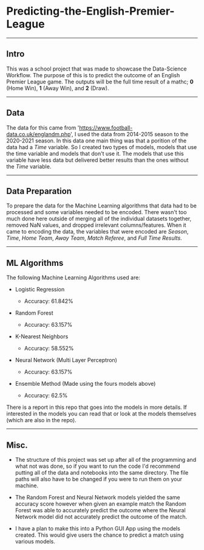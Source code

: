 # Predicting-the-English-Premier-League
-------------------------------------------------------------------------------------------------
## Intro

This was a school project that was made to showcase the Data-Science Workflow. The purpose of this is to predict the outcome of an English Premier League game. 
The outputs will be the full time result of a mathc; **0** (Home Win), **1** (Away Win), and **2** (Draw).   

-------------------------------------------------------------------------------------------------
## Data

The data for this came from 'https://www.football-data.co.uk/englandm.php', I used the data from 2014-2015 season to the 2020-2021 season. In this data one main thing was that a porition of the data had a *Time* variable. So I created two types of models, models that use the time variable and models that don't use it. The models that use this variable have less data but delivered better results than the ones without the *Time* variable. 

-------------------------------------------------------------------------------------------------
## Data Preparation

To prepare the data for the Machine Learning algorithms that data had to be processed and some variables needed to be encoded. There wasn't too much done here outside of merging
all of the individual datasets together, removed NaN values, and dropped irrelevant columns/features. When it came to encoding the data, the variables that were encoded are *Season*, *Time*, *Home Team*, *Away Team*, *Match Referee*, and *Full Time Results*.

-------------------------------------------------------------------------------------------------
## ML Algorithms

The following Machine Learning Algorithms used are:
  * Logistic Regression
      - Accuracy: 61.842%

  * Random Forest
      - Accuracy: 63.157%
      
  * K-Nearest Neighbors
       - Accuracy: 58.552%
  
  * Neural Network (Multi Layer Perceptron)
      - Accuracy: 63.157%
      
  * Ensemble Method (Made using the fours models above)
      - Accuracy: 62.5%

There is a report in this repo that goes into the models in more details. If interested in the models you can read that or look at the models themselves (which are also in the repo).

-------------------------------------------------------------------------------------------------
## Misc.

* The structure of this project was set up after all of the programming and what not was done, so if you want to run the code I'd recommend putting all of the data and notebooks
into the same directory. The file paths will also have to be changed if you were to run them on your machine. 

* The Random Forest and Neural Network models yielded the same accuracy score however when given an example match the Random Forest was able to accurately predict the outcome where the Neural Network model did not accurately predict the outcome of the match. 

* I have a plan to make this into a Python GUI App using the models created. This would give users the chance to predict a match using various models. 
